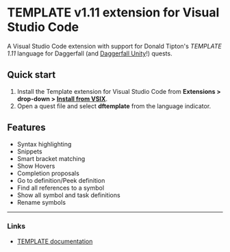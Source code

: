 # TEMPLATE v1.11 extension for Visual Studio Code

A Visual Studio Code extension with support for Donald Tipton's _TEMPLATE 1.11_ language for Daggerfall (and [Daggerfall Unity](https://github.com/Interkarma/daggerfall-unity)!) quests.

## Quick start

1. Install the Template extension for Visual Studio Code from **Extensions > drop-down > [Install from VSIX](https://code.visualstudio.com/docs/editor/extension-gallery#_install-from-a-vsix)**.
2. Open a quest file and select **dftemplate** from the language indicator.

## Features

* Syntax highlighting
* Snippets
* Smart bracket matching
* Show Hovers
* Completion proposals
* Go to definition/Peek definition
* Find all references to a symbol
* Show all symbol and task definitions
* Rename symbols

-----------------------------------------------------------------------------------------------------------

### Links

* [TEMPLATE documentation](http://www.dfworkshop.net/static_files/questing-source-docs.html)

